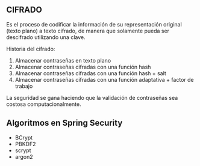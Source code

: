 ## CIFRADO

Es el proceso de codificar la información de su representación original (texto plano)
a texto cifrado, de manera que solamente pueda ser descifrado utilizando una clave.

Historia del cifrado:

1. Almacenar contraseñas en texto plano
2. Almacenar contraseñas cifradas con una función hash
3. Almacenar contraseñas cifradas con una función hash + salt
4. Almacenar contraseñas cifradas con una función adaptativa + factor de trabajo

La seguridad se gana haciendo que la validación de contraseñas sea costosa computacionalmente.

## Algoritmos en Spring Security

* BCrypt
* PBKDF2
* scrypt
* argon2

